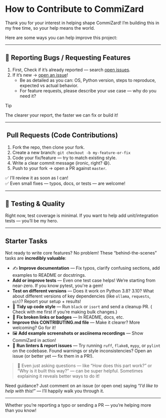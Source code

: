 # How to Contribute to CommiZard

Thank you for your interest in helping shape CommiZard! I’m building this in my
free time, so your help means the world.

Here are some ways you can help improve this project:

---

## 🐞 Reporting Bugs / Requesting Features

1. First, Check if it’s already reported — search [open issues](...).
2. If it’s new → [open an issue](...)!
    - Be as detailed as you can: OS, Python version, steps to reproduce,
      expected vs actual behavior.
    - For feature requests, please describe your use case — why do you need it?

> [!TIP]
> The clearer your report, the faster we can fix or build it!

---

## ️ Pull Requests (Code Contributions)

1. Fork the repo, then clone your fork.
2. Create a new branch: `git checkout -b my-feature-or-fix`
3. Code your fix/feature — try to match existing style.
4. Write a clear commit message (ironic, right? 😄).
5. Push to your fork → open a PR against `master`.

✅ I’ll review it as soon as I can!  
✅ Even small fixes — typos, docs, or tests — are welcome!

---

## 🧪 Testing & Quality

Right now, test coverage is minimal. If you want to help add unit/integration
tests — you’ll be my hero.

---

## Starter Tasks

Not ready to write core features? No problem! These “behind-the-scenes” tasks
are **incredibly valuable**:

- ✍️ **Improve documentation** — Fix typos, clarify confusing sections, add
  examples to README or docstrings.
- **Add or improve tests** — Even one test case helps! We’re starting from
  near-zero. If you know pytest, you're a gem!
- **Test on different versions** — Does it work on Python 3.8? 3.10? What
  about different versions of key dependencies (like `ollama`, `requests`,
  `git`)? Report your setup + results!
- 🧩 **Tidy up code style** — Run `black` or `isort` and send a cleanup PR. (
  Check with me first if you’re making bulk changes.)
- 🔗 **Fix broken links or badges** — In README, docs, etc.
- **Improve this CONTRIBUTING.md file** — Make it clearer? More welcoming? Go
  for it!
- 🖼️ **Add example screenshots or asciinema recordings** — Show CommiZard in
  action!
- 🧹 **Run linters & report issues** — Try running `ruff`, `flake8`, `mypy`, or
  `pylint` on the codebase. Found warnings or style inconsistencies? Open an
  issue (or better yet — fix them in a PR!).

> 💬 Even just asking questions — like “How does this part work?” or “Why is it
> built this way?” — can be super helpful. Sometimes explaining it reveals
> better ways to do it!

Need guidance? Just comment on an issue (or open one) saying *“I’d like to help
with this!”* — I’ll happily walk you through it.

---

Whether you’re reporting a typo or sending a PR — you’re helping more than you
know!
